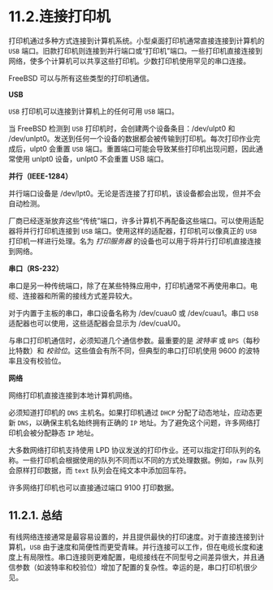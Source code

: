 # 11.2.连接打印机

打印机通过多种方式连接到计算机系统。小型桌面打印机通常直接连接到计算机的 `USB` 端口。旧款打印机则连接到并行端口或“打印机”端口。一些打印机直接连接到网络，使多个计算机可以共享这些打印机。少数打印机使用罕见的串口连接。

FreeBSD 可以与所有这些类型的打印机通信。

**USB**

`USB` 打印机可以连接到计算机上的任何可用 `USB` 端口。

当 FreeBSD 检测到 `USB` 打印机时，会创建两个设备条目：/dev/ulpt0 和 /dev/unlpt0。发送到任何一个设备的数据都会被传输到打印机。每次打印作业完成后，ulpt0 会重置 `USB` 端口。重置端口可能会导致某些打印机出现问题，因此通常使用 unlpt0 设备，unlpt0 不会重置 USB 端口。

**并行（IEEE-1284）**

并行端口设备是 /dev/lpt0。无论是否连接了打印机，该设备都会出现，但并不会自动检测。

厂商已经逐渐放弃这些“传统”端口，许多计算机不再配备这些端口。可以使用适配器将并行打印机连接到 `USB` 端口。使用这样的适配器，打印机可以像真正的 `USB` 打印机一样进行处理。名为 *打印服务器* 的设备也可以用于将并行打印机直接连接到网络。

**串口（RS-232）**

串口是另一种传统端口，除了在某些特殊应用中，打印机通常不再使用串口。电缆、连接器和所需的接线方式差异较大。

对于内置于主板的串口，串口设备名称为 /dev/cuau0 或 /dev/cuau1。串口 `USB` 适配器也可以使用，这些适配器会显示为 /dev/cuaU0。

与串口打印机通信时，必须知道几个通信参数。最重要的是 *波特率* 或 `BPS`（每秒比特数）和 *校验位*。这些值会有所不同，但典型的串口打印机使用 9600 的波特率且没有校验位。

**网络**

网络打印机直接连接到本地计算机网络。

必须知道打印机的 `DNS` 主机名。如果打印机通过 `DHCP` 分配了动态地址，应动态更新 `DNS`，以确保主机名始终拥有正确的 `IP` 地址。为了避免这个问题，许多网络打印机会被分配静态 `IP` 地址。

大多数网络打印机支持使用 LPD 协议发送的打印作业。还可以指定打印队列的名称。一些打印机会根据使用的队列不同而以不同的方式处理数据。例如，`raw` 队列会原样打印数据，而 `text` 队列会在纯文本中添加回车符。

许多网络打印机也可以直接通过端口 9100 打印数据。

## 11.2.1. 总结

有线网络连接通常是最容易设置的，并且提供最快的打印速度。对于直接连接到计算机，`USB` 由于速度和简便性而更受青睐。并行连接可以工作，但在电缆长度和速度上有局限性。串口连接则更难配置，电缆接线在不同型号之间差异很大，并且通信参数（如波特率和校验位）增加了配置的复杂性。幸运的是，串口打印机很少见。
